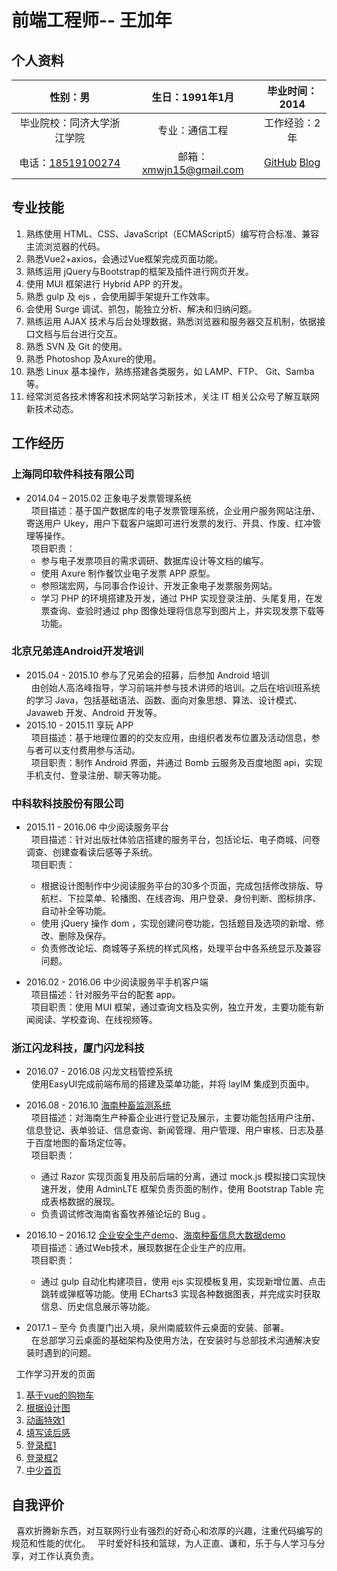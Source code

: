 # 前端工程师-- 王加年

## 个人资料

| 性别：男 | 生日：1991年1月 | 毕业时间：2014 |
| :-: | :-: | :-: |
| 毕业院校：同济大学浙江学院 | 专业：通信工程 | 工作经验：2年 |
| 电话：[18519100274](tel:18519100274) | 邮箱：xmwjn15@gmail.com | [GitHub](https://github.com/CarnivalO) [Blog](http://carnivalo.github.io) |

## 专业技能

1. 熟练使用 HTML、CSS、JavaScript（ECMAScript5）编写符合标准、兼容主流浏览器的代码。
2. 熟悉Vue2+axios，会通过Vue框架完成页面功能。
2. 熟练运用 jQuery与Bootstrap的框架及插件进行网页开发。  
3. 使用 MUI 框架进行 Hybrid APP 的开发。  
4. 熟悉 gulp 及 ejs ，会使用脚手架提升工作效率。
5. 会使用 Surge 调试、抓包，能独立分析、解决和归纳问题。  
6. 熟练运用 AJAX 技术与后台处理数据，熟悉浏览器和服务器交互机制，依据接口文档与后台进行交互。  
7. 熟悉 SVN 及 Git 的使用。  
8. 熟悉 Photoshop 及Axure的使用。  
9. 熟悉 Linux 基本操作，熟练搭建各类服务，如 LAMP、FTP、 Git、Samba 等。  
10. 经常浏览各技术博客和技术网站学习新技术，关注 IT 相关公众号了解互联网新技术动态。

## 工作经历

### 上海同印软件科技有限公司

* 2014.04 – 2015.02	正象电子发票管理系统  
&nbsp;&nbsp;项目描述：基于国产数据库的电子发票管理系统，企业用户服务网站注册、寄送用户 Ukey，用户下载客户端即可进行发票的发行、开具、作废、红冲管理等操作。  
&nbsp;&nbsp;项目职责： 
    * 参与电子发票项目的需求调研、数据库设计等文档的编写。
    * 使用 Axure 制作餐饮业电子发票 APP 原型。
    * 参照瑞宏网，与同事合作设计、开发正象电子发票服务网站。
    * 学习 PHP 的环境搭建及开发，通过 PHP 实现登录注册、头尾复用，在发票查询、查验时通过 php 图像处理将信息写到图片上，并实现发票下载等功能。

### 北京兄弟连Android开发培训  

* 2015.04 - 2015.10 参与了兄弟会的招募，后参加 Android 培训  
&nbsp;&nbsp;由创始人高洛峰指导，学习前端并参与技术讲师的培训。之后在培训班系统的学习 Java，包括基础语法、函数、面向对象思想、算法、设计模式、Javaweb 开发、Android 开发等。
* 2015.10 - 2015.11 享玩 APP  
&nbsp;&nbsp;项目描述：基于地理位置的的交友应用，由组织者发布位置及活动信息，参与者可以支付费用参与活动。  
&nbsp;&nbsp;项目职责：制作 Android 界面，并通过 Bomb 云服务及百度地图 api，实现手机支付、登录注册、聊天等功能。

### 中科软科技股份有限公司  

* 2015.11 - 2016.06	中少阅读服务平台  
&nbsp;&nbsp;项目描述：针对出版社体验店搭建的服务平台，包括论坛、电子商城、问卷调查、创建查看读后感等子系统。  
&nbsp;&nbsp;项目职责：
    * 根据设计图制作中少阅读服务平台的30多个页面，完成包括修改排版、导航栏、下拉菜单、轮播图、在线咨询、用户登录、身份判断、图标排序、自动补全等功能。
    * 使用 jQuery 操作 dom ，实现创建问卷功能，包括题目及选项的新增、修改、删除及保存。
    * 负责修改论坛、商城等子系统的样式风格，处理平台中各系统显示及兼容问题。
 
* 2016.02 - 2016.06	中少阅读服务平手机客户端  
&nbsp;&nbsp;项目描述：针对服务平台的配套 app。  
&nbsp;&nbsp;项目职责：使用 MUI 框架，通过查询文档及实例，独立开发，主要功能有新闻阅读、学校查询、在线视频等。

### 浙江闪龙科技，厦门闪龙科技

* 2016.07 - 2016.08	闪龙文档管控系统   
&nbsp;&nbsp;使用EasyUI完成前端布局的搭建及菜单功能，并将 layIM 集成到页面中。  

* 2016.08 - 2016.10	[海南种畜监测系统](http://61.164.221.2:8083/)  
&nbsp;&nbsp;项目描述：对海南生产种畜企业进行登记及展示，主要功能包括用户注册、信息登记、表单验证、信息查询、新闻管理、用户管理、用户审核、日志及基于百度地图的畜场定位等。  
&nbsp;&nbsp;项目职责：  
    * 通过 Razor 实现页面复用及前后端的分离，通过 mock.js 模拟接口实现快速开发，使用 AdminLTE 框架负责页面的制作，使用 Bootstrap Table 完成表格数据的展现。
    * 负责调试修改海南省畜牧养殖论坛的 Bug 。

* 2016.10 – 2016.12	[企业安全生产demo](http://carnivalo.github.io/2017/04/10/%E9%A1%B5%E9%9D%A2/pages/page8/html/)、[海南种畜信息大数据demo](http://carnivalo.github.io/2017/04/10/%E9%A1%B5%E9%9D%A2/pages/page7/html/)   
&nbsp;&nbsp;项目描述：通过Web技术，展现数据在企业生产的应用。  
&nbsp;&nbsp;项目职责：
    * 通过 gulp 自动化构建项目，使用 ejs 实现模板复用，实现新增位置、点击跳转或弹框等功能。使用 ECharts3 实现各种数据图表，并完成实时获取信息、历史信息展示等功能。
* 2017.1 – 至今   负责厦门出入境，泉州南威软件云桌面的安装、部署。  
&nbsp;&nbsp;在总部学习云桌面的基础架构及使用方法，在安装时与总部技术沟通解决安装时遇到的问题。

&nbsp;&nbsp;工作学习开发的页面
1.  [基于vue的购物车](http://carnivalo.github.io/2017/04/10/%E9%A1%B5%E9%9D%A2/pages/page9/)
2.  [根据设计图](http://carnivalo.github.io/2017/04/10/%E9%A1%B5%E9%9D%A2/pages/page6/)
3.  [动画特效1](http://carnivalo.github.io/2017/04/10/%E9%A1%B5%E9%9D%A2/pages/page5/)
4. [填写读后感](http://carnivalo.github.io/2017/04/10/%E9%A1%B5%E9%9D%A2/pages/page4/)
5. [登录框1](http://carnivalo.github.io/2017/04/10/%E9%A1%B5%E9%9D%A2/pages/page3/)
6. [登录框2](http://carnivalo.github.io/2017/04/10/%E9%A1%B5%E9%9D%A2/pages/page2/)
7. [中少首页](http://carnivalo.github.io/2017/04/10/%E9%A1%B5%E9%9D%A2/pages/page1/)


## 自我评价
&nbsp;&nbsp;喜欢折腾新东西，对互联网行业有强烈的好奇心和浓厚的兴趣，注重代码编写的规范和性能的优化。
&nbsp;&nbsp;平时爱好科技和篮球，为人正直、谦和，乐于与人学习与分享，对工作认真负责。





